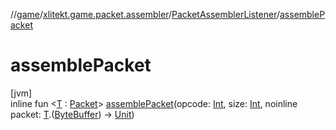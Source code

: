 //[game](../../../index.md)/[xlitekt.game.packet.assembler](../index.md)/[PacketAssemblerListener](index.md)/[assemblePacket](assemble-packet.md)

# assemblePacket

[jvm]\
inline fun &lt;[T](assemble-packet.md) : [Packet](../../xlitekt.game.packet/-packet/index.md)&gt; [assemblePacket](assemble-packet.md)(opcode: [Int](https://kotlinlang.org/api/latest/jvm/stdlib/kotlin/-int/index.html), size: [Int](https://kotlinlang.org/api/latest/jvm/stdlib/kotlin/-int/index.html), noinline packet: [T](assemble-packet.md).([ByteBuffer](https://docs.oracle.com/javase/8/docs/api/java/nio/ByteBuffer.html)) -&gt; [Unit](https://kotlinlang.org/api/latest/jvm/stdlib/kotlin/-unit/index.html))
